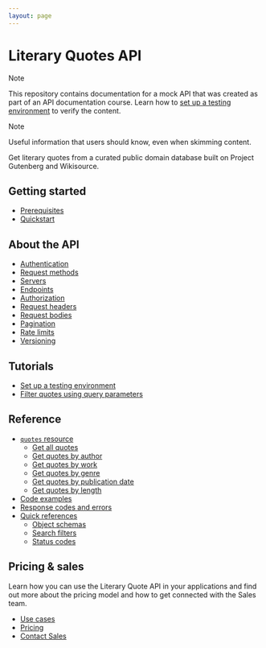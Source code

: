 ```yaml
---
layout: page
---
```


# Literary Quotes API

> [!NOTE]
> This repository contains documentation for a mock API that was created as part of an API documentation course. Learn how to [set up a testing environment](placeholder) to verify the content.

> [!NOTE]
> Useful information that users should know, even when skimming content.

Get literary quotes from a curated public domain database built on Project Gutenberg and Wikisource.

## Getting started

* [Prerequisites](placeholder-link)
* [Quickstart](placeholder-link)

## About the API

* [Authentication](placeholder-link)
* [Request methods](placeholder-link)
* [Servers](placeholder-link)
* [Endpoints](placeholder-link)
* [Authorization](placeholder-link)
* [Request headers](placeholder-link)
* [Request bodies](placeholder-link)
* [Pagination](placeholder-link)
* [Rate limits](placeholder-link)
* [Versioning](placeholder-link)

## Tutorials

* [Set up a testing environment](placeholder-link)
* [Filter quotes using query parameters](placeholder-link)

## Reference

* [`quotes` resource](placeholder-link)
  * [Get all quotes](placeholder-link)
  * [Get quotes by author](placeholder-link)
  * [Get quotes by work](placeholder-link)
  * [Get quotes by genre](placeholder-link)
  * [Get quotes by publication date](placeholder-link)
  * [Get quotes by length](placeholder-link)
* [Code examples](placeholder-link)
* [Response codes and errors](placeholder-link)
* [Quick references](placeholder-link)
  * [Object schemas](placeholder-link)
  * [Search filters](placeholder-link)
  * [Status codes](placeholder-link)

## Pricing & sales

Learn how you can use the Literary Quote API in your applications and find out more about the pricing model and how to get connected with the Sales team.

* [Use cases](placeholder-link)
* [Pricing](placeholder-link)
* [Contact Sales](placeholder-link)
